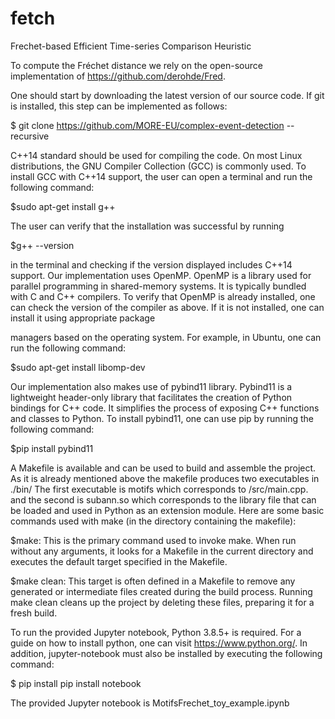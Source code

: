 # fetch
Frechet-based Efficient Time-series Comparison Heuristic

To compute the Fréchet distance we rely on the open-source implementation of https://github.com/derohde/Fred.

One should start by downloading the latest version of our source code. If git is installed, this step can be implemented as follows: 

$ git clone https://github.com/MORE-EU/complex-event-detection --recursive 

C++14 standard should be used for compiling the code. On most Linux distributions, the GNU Compiler Collection (GCC) is commonly used. To install GCC with C++14 support, the user can open a terminal and run the following command:  

$sudo apt-get install g++ 

The user can verify that the installation was successful by running 

$g++ --version  

in the terminal and checking if the version displayed includes C++14 support. Our implementation uses OpenMP. OpenMP is a library used for parallel programming in shared-memory systems. It is typically bundled with C and C++ compilers. To verify that OpenMP is already installed, one can check the version of the compiler as above. If it is not installed, one can install it using appropriate package 

managers based on the operating system. For example, in Ubuntu, one can run the following command: 

$sudo apt-get install libomp-dev 

Our implementation also makes use of pybind11 library. Pybind11 is a lightweight header-only library that facilitates the creation of Python bindings for C++ code. It simplifies the process of exposing C++ functions and classes to Python. To install pybind11, one can use pip by running the following command: 

$pip install pybind11 

A Makefile is available and can be used to build and assemble the project. As it is already mentioned above the makefile produces two executables in ./bin/ The first executable is motifs which corresponds to /src/main.cpp. and the second is subann.so which corresponds to the library file that can be loaded and used in Python as an extension module.  Here are some basic commands used with make (in the directory containing the makefile): 

$make: This is the primary command used to invoke make. When run without any arguments, it looks for a Makefile in the current directory and executes the default target specified in the Makefile. 

$make clean: This target is often defined in a Makefile to remove any generated or intermediate files created during the build process. Running make clean cleans up the project by deleting these files, preparing it for a fresh build. 


To run the provided Jupyter notebook, Python 3.8.5+ is required. For a guide on how to install python, one can visit https://www.python.org/. In addition, jupyter-notebook must also be installed by executing the following command: 

$ pip install pip install notebook 

The provided Jupyter notebook is MotifsFrechet_toy_example.ipynb
